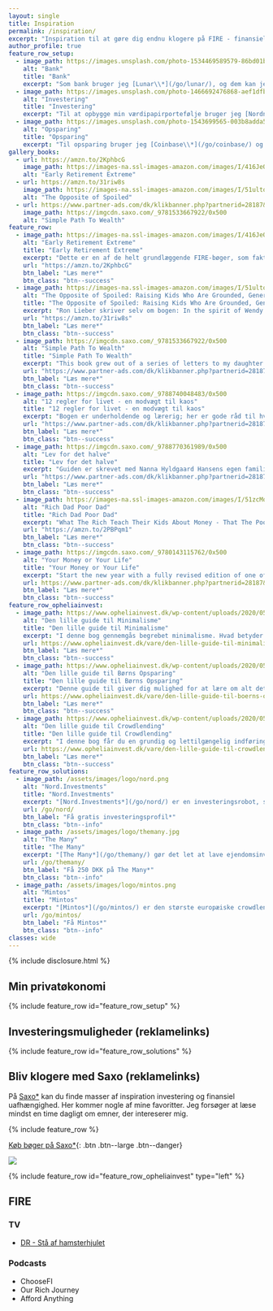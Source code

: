 ```yaml
---
layout: single
title: Inspiration
permalink: /inspiration/
excerpt: "Inspiration til at gøre dig endnu klogere på FIRE - finansiel frihed og tidlig pensionering."
author_profile: true
feature_row_setup:
  - image_path: https://images.unsplash.com/photo-1534469589579-86bd01bc003a?ixlib=rb-1.2.1&ixid=eyJhcHBfaWQiOjEyMDd9&auto=format&fit=crop&w=400&q=80
    alt: "Bank"
    title: "Bank"
    excerpt: "Som bank bruger jeg [Lunar\\*](/go/lunar/), og dem kan jeg sagtens anbefale. Desuden bruger jeg [Revolut\\*](/go/revolut/) til gratis valutaveksling. Begge kan man oprette gratis og der er få gebyrer."
  - image_path: https://images.unsplash.com/photo-1466692476868-aef1dfb1e735?ixlib=rb-1.2.1&ixid=eyJhcHBfaWQiOjEyMDd9&auto=format&fit=crop&w=400&q=80
    alt: "Investering"
    title: "Investering"
    excerpt: "Til at opbygge min værdipapirportefølje bruger jeg [Nordnet\\*](/go/nordnet/) til min månedsopsparing og aldersopsparing, og så bruger jeg [SaxoInvestor\\*](/go/saxoinvestor/) til min aktiesparekonto."
  - image_path: https://images.unsplash.com/photo-1543699565-003b8adda5fc?ixlib=rb-1.2.1&ixid=eyJhcHBfaWQiOjEyMDd9&auto=format&fit=crop&w=400&q=60
    alt: "Opsparing"
    title: "Opsparing"
    excerpt: "Til opsparing bruger jeg [Coinbase\\*](/go/coinbase/) og [Kraken\\*](/go/kraken/) til at købe Bitcoins. Desuden bruger jeg [Norwegian\\*](/go/norwegian) til en opsparingskonto."
gallery_books:
  - url: https://amzn.to/2KphbcG
    image_path: https://images-na.ssl-images-amazon.com/images/I/416JeQSqokL._SX331_BO1,204,203,200_.jpg
    alt: "Early Retirement Extreme"
  - url: https://amzn.to/31riw8s
    image_path: https://images-na.ssl-images-amazon.com/images/I/51ultoit2OL._SX330_BO1,204,203,200_.jpg
    alt: "The Opposite of Spoiled"
  - url: https://www.partner-ads.com/dk/klikbanner.php?partnerid=28187&bannerid=43264&htmlurl=https://www.saxo.com/dk/the-simple-path-to-wealth_j-l-collins_paperback_9781533667922
    image_path: https://imgcdn.saxo.com/_9781533667922/0x500
    alt: "Simple Path To Wealth"
feature_row:
  - image_path: https://images-na.ssl-images-amazon.com/images/I/416JeQSqokL._SX331_BO1,204,203,200_.jpg
    alt: "Early Retirement Extreme"
    title: "Early Retirement Extreme"
    excerpt: "Dette er en af de helt grundlæggende FIRE-bøger, som faktisk er skrevet af danske Jacob Lund Fisker, som har bosat sig i USA. Han skriver - A strategic combination of smart financial choices, simple living, and increased self-reliance brought me financial independence at 30 and allowed me to retire from my profession at 33. Early Retirement Extreme shows how I did it and how anyone can formulate their own plan for financial independence."
    url: "https://amzn.to/2KphbcG"
    btn_label: "Læs mere*"
    btn_class: "btn--success"
  - image_path: https://images-na.ssl-images-amazon.com/images/I/51ultoit2OL._SX330_BO1,204,203,200_.jpg
    alt: "The Opposite of Spoiled: Raising Kids Who Are Grounded, Generous, and Smart About Money"
    title: "The Opposite of Spoiled: Raising Kids Who Are Grounded, Generous, and Smart About Money"
    excerpt: "Ron Lieber skriver selv om bogen: In the spirit of Wendy Mogel’s The Blessing of a Skinned Knee and Po Bronson and Ashley Merryman’s Nurture Shock, New York Times “Your Money” columnist Ron Lieber delivers a taboo-shattering manifesto that explains how talking openly to children about money can help parents raise modest, patient, grounded young adults who are financially wise beyond their years."
    url: "https://amzn.to/31riw8s"
    btn_label: "Læs mere*"
    btn_class: "btn--success"
  - image_path: https://imgcdn.saxo.com/_9781533667922/0x500
    alt: "Simple Path To Wealth"
    title: "Simple Path To Wealth"
    excerpt: "This book grew out of a series of letters to my daughter concerning various things-mostly about money and investing-she was not yet quite ready to hear. Since money is the single most powerful tool we have for navigating this complex world we've created, understanding it is critical."
    url: "https://www.partner-ads.com/dk/klikbanner.php?partnerid=28187&bannerid=43264&htmlurl=https://www.saxo.com/dk/the-simple-path-to-wealth_j-l-collins_paperback_9781533667922"
    btn_label: "Læs mere*"
    btn_class: "btn--success"
  - image_path: https://imgcdn.saxo.com/_9788740048483/0x500
    alt: "12 regler for livet - en modvægt til kaos"
    title: "12 regler for livet - en modvægt til kaos"
    excerpt: "Bogen er underholdende og lærerig; her er gode råd til hvordan man griber livet an, men her er også uvurderlig viden om en lang række emner, som du måske slet ikke troede, du havde brug for."
    url: "https://www.partner-ads.com/dk/klikbanner.php?partnerid=28187&bannerid=43264&htmlurl=https://www.saxo.com/dk/12-regler-for-livet_jordan-b-peterson_haeftet_9788740048483"
    btn_label: "Læs mere*"
    btn_class: "btn--success"
  - image_path: https://imgcdn.saxo.com/_9788770361989/0x500
    alt: "Lev for det halve"
    title: "Lev for det halve"
    excerpt: "Guiden er skrevet med Nanna Hyldgaard Hansens egen familie som eksempel, da de engang selv tog beslutningen om ikke længere at kæmpe om at få tid til både familieliv og arbejde. Løsningen var, at de skar både forbrug og arbejde ned til det halve, men uden at gå på kompromis med alle de ting, der var vigtige for familien."
    url: "https://www.partner-ads.com/dk/klikbanner.php?partnerid=28187&bannerid=43264&htmlurl=https://www.saxo.com/dk/lev-for-det-halve-og-faa-familieliv-forbrug-og-arbejde-i-balance_nanna-hyldgaard-hansen_indbundet_9788770361989?dfw_tracker=13098-65212135&gclid=CjwKCAjwm4rqBRBUEiwAwaWjjDb6kC--xAhQxUiTb6Sc3XqRGxZpEFTcz9XPGGmq8Se5ZvjQ0D91GxoCOnEQAvD_BwE"
    btn_label: "Læs mere*"
    btn_class: "btn--success"
  - image_path: https://images-na.ssl-images-amazon.com/images/I/51zcMqY7GQL.jpg
    alt: "Rich Dad Poor Dad"
    title: "Rich Dad Poor Dad"
    excerpt: "What The Rich Teach Their Kids About Money - That The Poor And Middle Class Do Not!"
    url: "https://amzn.to/2PBPqm1"
    btn_label: "Læs mere*"
    btn_class: "btn--success"
  - image_path: https://imgcdn.saxo.com/_9780143115762/0x500
    alt: "Your Money or Your Life"
    title: "Your Money or Your Life"
    excerpt: "Start the new year with a fully revised edition of one of the most influential books ever written on personal finance with more than a million copies sold"
    url: https://www.partner-ads.com/dk/klikbanner.php?partnerid=28187&bannerid=43264&htmlurl=https://www.saxo.com/dk/your-money-or-your-life_vicki-robin_paperback_9780143115762
    btn_label: "Læs mere*"
    btn_class: "btn--success"
feature_row_opheliainvest:
  - image_path: https://www.opheliainvest.dk/wp-content/uploads/2020/05/Screenshot-2020-05-04-at-20.04.55.png
    alt: "Den lille guide til Minimalisme"
    title: "Den lille guide til Minimalisme"
    excerpt: "I denne bog gennemgås begrebet minimalisme. Hvad betyder det, hvor opstod det og hvem er de der minimalister egentlig? Fra en minimalist til en anden, deler Jane Ibsen Piper hendes vaner, tips og råd til hvordan man lever et simpelt liv."
    url: https://www.opheliainvest.dk/vare/den-lille-guide-til-minimalisme/?ref=507
    btn_label: "Læs mere*"
    btn_class: "btn--success"
  - image_path: https://www.opheliainvest.dk/wp-content/uploads/2020/05/Screenshot-2020-05-04-at-18.05.11.png
    alt: "Den lille guide til Børns Opsparing"
    title: "Den lille guide til Børns Opsparing"
    excerpt: "Denne guide til giver dig mulighed for at lære om alt det grundlæggende omkring en børneopsparing, samtidig med at den giver dig masser af inspiration og gør dig klogere på alle de muligheder der er, både som forældre, bedsteforældre og pårørende. Når du har læst bogen er du godt rustet til at give dit barn eller barnebarn den bedste økonomiske start på voksenlivet."
    url: https://www.opheliainvest.dk/vare/den-lille-guide-til-boerns-opsparing/?ref=507
    btn_label: "Læs mere*"
    btn_class: "btn--success"
  - image_path: https://www.opheliainvest.dk/wp-content/uploads/2020/05/Screenshot-2020-05-04-at-18.36.12.png
    alt: "Den lille guide til Crowdlending"
    title: "Den lille guide til Crowdlending"
    excerpt: "I denne bog får du en grundig og lettilgængelig indføring i emnet crowdlending, som er en passiv investeringsform. Formålet er at skabe et fast, løbende afkast. Guiden introducerer dig for lånemarkedet, og giver svar på alle de gængse spørgsmål vedrørende risikostyring, skat, valg af investeringsplatform og meget mere."
    url: https://www.opheliainvest.dk/vare/den-lille-guide-til-crowdlending/?ref=507
    btn_label: "Læs mere*"
    btn_class: "btn--success"
feature_row_solutions:
  - image_path: /assets/images/logo/nord.png
    alt: "Nord.Investments"
    title: "Nord.Investments"
    excerpt: "[Nord.Investments*](/go/nord/) er en investeringsrobot, som ud fra din risikoprofil automatisk sætter dine investeringer op for et relativt lille beløb."
    url: /go/nord/
    btn_label: "Få gratis investeringsprofil*"
    btn_class: "btn--info"
  - image_path: /assets/images/logo/themany.jpg
    alt: "The Many"
    title: "The Many"
    excerpt: "[The Many*](/go/themany/) gør det let at lave ejendomsinvesteringer uden selv at skulle stå for administrationen og udlejningen af ejendommene. Du investere i ejendomme for helt ned til 5.000 DKK."
    url: /go/themany/
    btn_label: "Få 250 DKK på The Many*"
    btn_class: "btn--info"
  - image_path: /assets/images/logo/mintos.png
    alt: "Mintos"
    title: "Mintos"
    excerpt: "[Mintos*](/go/mintos/) er den største europæiske crowdlending-platform, hvor du får adgang til et meget diversificeret lånemarked og tjen mere end 9%+"
    url: /go/mintos/
    btn_label: "Få Mintos*"
    btn_class: "btn--info"
classes: wide
---
```


{% include disclosure.html %}

## Min privatøkonomi

{% include feature_row id="feature_row_setup" %}

## Investeringsmuligheder (reklamelinks)

{% include feature_row id="feature_row_solutions" %}

## Bliv klogere med Saxo (reklamelinks)

På [Saxo\*](https://www.partner-ads.com/dk/klikbanner.php?partnerid=28187&bannerid=43264) kan du finde masser af inspiration investering og finansiel uafhængighed. Her kommer nogle af mine favoritter. Jeg forsøger at læse mindst en time dagligt om emner, der intereserer mig.

{% include feature_row %}

[Køb bøger på Saxo\*](https://www.partner-ads.com/dk/klikbanner.php?partnerid=28187&bannerid=43264){: .btn .btn--large .btn--danger}

<a href="https://www.partner-ads.com/dk/klikbanner.php?partnerid=28187&bannerid=43262" target="_blank" rel="nofollow noopener"> <img src="https://www.partner-ads.com/dk/visbanner.php?partnerid=28187&bannerid=43262" border="0"></a>

{% include feature_row id="feature_row_opheliainvest" type="left" %}

## FIRE

### TV

- [DR - Stå af hamsterhjulet](https://www.dr.dk/drtv/program/staa-af-hamsterhjulet-_-med-penge-nok-til-resten-af-livet_78056)

### Podcasts

- ChooseFI
- Our Rich Journey
- Afford Anything
